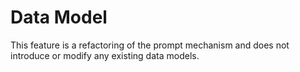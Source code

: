 # Data Model

This feature is a refactoring of the prompt mechanism and does not introduce or modify any existing data models.
